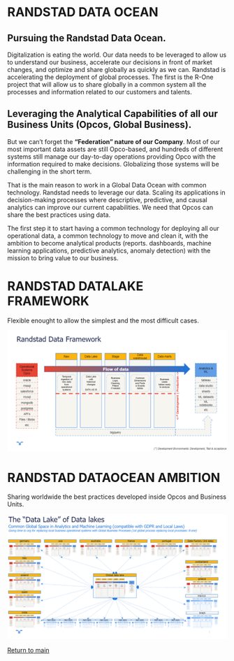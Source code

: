 # RANDSTAD DATA OCEAN

## Pursuing the Randstad Data Ocean.

Digitalization is eating the world. Our data needs to be leveraged to allow us to understand our business, accelerate our decisions in front of market changes, and optimize and share globally as quickly as we can.
Randstad is accelerating the deployment of global processes. The first is the R-One project that will allow us to share globally in a common system all the processes and information related to our customers and talents. 

## Leveraging the Analytical Capabilities of all our Business Units (Opcos, Global Business).

But we can’t forget the __“Federation” nature of our Company__. Most of our most important data assets are still Opco-based, and hundreds of different systems still manage our day-to-day operations providing Opco with the information required to make decisions. Globalizing those systems will be challenging in the short term.

That is the main reason to work in a Global Data Ocean with common technology. Randstad needs to leverage our data. Scaling its applications in decision-making processes where descriptive, predictive, and causal analytics can improve our current capabilities. We need that Opcos can share the best practices using data. 

The first step it to start having a common technology for deploying all our operational data, a common technology to move and clean it, with the ambition to become analytical products (reports. dashboards, machine learning applications, predictive analytics, anomaly detection) with the mission to bring value to our business.


# RANDSTAD DATALAKE FRAMEWORK

Flexible enought to allow the simplest and the most difficult cases.

![Randstad Datalake Framework](images/Randstad_datalake_framework.png)

# RANDSTAD DATAOCEAN AMBITION

Sharing worldwide the best practices developed inside Opcos and Business Units. 

![Randstad Data Ocean](images/Randstad_dataocean_ambition.png)



[Return to main](../README.md)